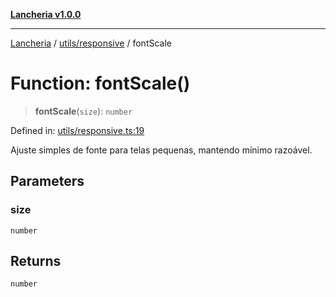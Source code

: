 [**Lancheria v1.0.0**](../../../README.md)

***

[Lancheria](../../../README.md) / [utils/responsive](../README.md) / fontScale

# Function: fontScale()

> **fontScale**(`size`): `number`

Defined in: [utils/responsive.ts:19](https://github.com/eudavidreis-odev/lancheria/blob/documentacao_inicial/utils/responsive.ts#L19)

Ajuste simples de fonte para telas pequenas, mantendo mínimo razoável.

## Parameters

### size

`number`

## Returns

`number`
